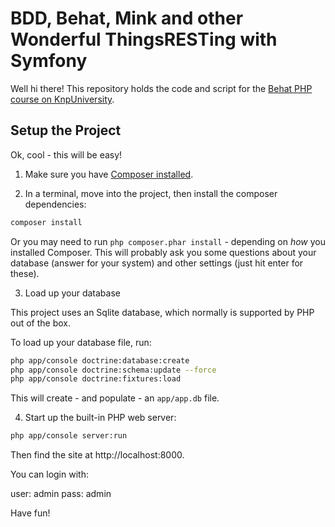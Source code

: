 # BDD, Behat, Mink and other Wonderful ThingsRESTing with Symfony

Well hi there! This repository holds the code and script
for the [Behat PHP course on KnpUniversity](https://knpuniversity.com/screencast/behat).

## Setup the Project

Ok, cool - this will be easy!

1. Make sure you have [Composer installed](https://getcomposer.org/).

2. In a terminal, move into the project, then install the composer dependencies:

```bash
composer install
```

Or you may need to run `php composer.phar install` - depending on *how*
you installed Composer. This will probably ask you some questions
about your database (answer for your system) and other settings
(just hit enter for these).

3. Load up your database

This project uses an Sqlite database, which normally is supported by PHP
out of the box.

To load up your database file, run:

```bash
php app/console doctrine:database:create
php app/console doctrine:schema:update --force
php app/console doctrine:fixtures:load
```

This will create - and populate - an `app/app.db` file.

4. Start up the built-in PHP web server:

```bash
php app/console server:run
```

Then find the site at http://localhost:8000.

You can login with:

user: admin
pass: admin

Have fun! 
